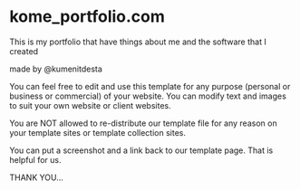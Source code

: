# kome_portfolio.com
This is my portfolio that have things about me and the software that I created

made by @kumenitdesta

You can feel free to edit and use this template for any purpose (personal or business or commercial) of your website. You can modify text and images to suit your own website or client websites.

You are NOT allowed to re-distribute our template file for any reason on your template sites or template collection sites.

You can put a screenshot and a link back to our template page. That is helpful for us.

THANK YOU...
